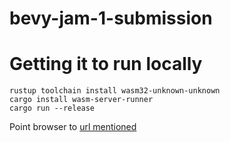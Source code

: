 # bevy-jam-1-submission

# Getting it to run locally

```
rustup toolchain install wasm32-unknown-unknown
cargo install wasm-server-runner
cargo run --release
```

Point browser to [url mentioned](http://127.0.0.1:1334)
